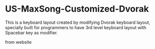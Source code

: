 # US-MaxSong-Customized-Dvorak
This is a keyboard layout created by modifying Dvorak keyboard layout, specially built for programmers to have 3rd level keyboard layout with Spacebar key as modifier.

from website
